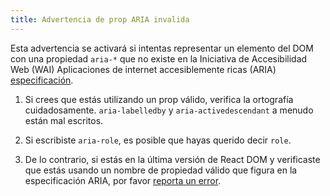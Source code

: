 ```yaml
---
title: Advertencia de prop ARIA invalida
---
```


Esta advertencia se activará si intentas representar un elemento del DOM con una propiedad `aria-*` que no existe en la Iniciativa de Accesibilidad Web (WAI) Aplicaciones de internet accesiblemente ricas (ARIA) [especificación](https://www.w3.org/TR/wai-aria-1.1/#states_and_properties).

1. Si crees que estás utilizando un prop válido, verifica la ortografía cuidadosamente. `aria-labelledby` y `aria-activedescendant` a menudo están mal escritos.

2. Si escribiste `aria-role`, es posible que hayas querido decir `role`.

3. De lo contrario, si estás en la última versión de React DOM y verificaste que estás usando un nombre de propiedad válido que figura en la especificación ARIA, por favor [reporta un error](https://github.com/facebook/react/issues/new/choose).
